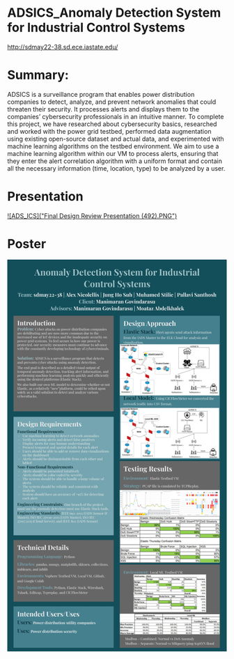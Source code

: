 # ADSICS_Anomaly Detection System for Industrial Control Systems
http://sdmay22-38.sd.ece.iastate.edu/

# Summary:

ADSICS is a surveillance program that enables power distribution companies to detect, analyze, and prevent network anomalies that could threaten their security. It processes alerts and displays them to the companies’ cybersecurity professionals in an intuitive manner. To complete this project, we have researched about cybersecurity basics, researched and worked with the power grid testbed, performed data augmentation using existing open-source dataset and actual data, and experimented with machine learning algorithms on the testbed environment. We aim to use a machine learning algorithm within our VM to process alerts, ensuring that they enter the alert correlation algorithm with a uniform format and contain all the necessary information (time, location, type) to be analyzed by a user. 

# Presentation
[![ADS_ICS]("Final Design Review Presentation (492).PNG")](Final_Design_Review_Presentation_(492).pdf)

# Poster
[![ADS_ICS](Final_Poster_SDMAY22_38.jpg)](Final_Poster_SDMAY22_38.pdf)
